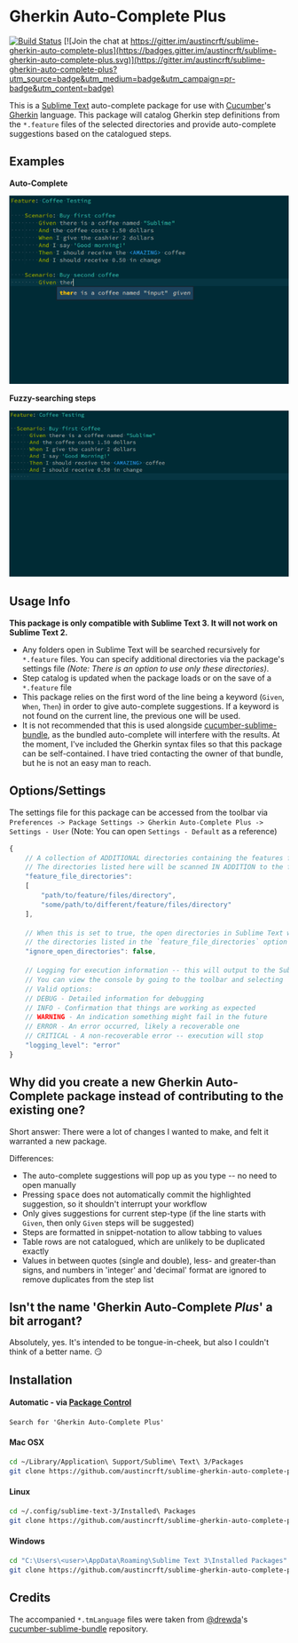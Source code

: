# Gherkin Auto-Complete Plus

[![Build Status](https://travis-ci.org/austincrft/sublime-gherkin-auto-complete-plus.svg?branch=master)](https://travis-ci.org/austincrft/sublime-gherkin-auto-complete-plus)
[![Join the chat at https://gitter.im/austincrft/sublime-gherkin-auto-complete-plus](https://badges.gitter.im/austincrft/sublime-gherkin-auto-complete-plus.svg)](https://gitter.im/austincrft/sublime-gherkin-auto-complete-plus?utm_source=badge&utm_medium=badge&utm_campaign=pr-badge&utm_content=badge)

This is a [Sublime Text](http://www.sublimetext.com/) auto-complete package for use with [Cucumber](https://cucumber.io/)'s [Gherkin](https://cucumber.io/docs/reference#gherkin) language. This package will catalog Gherkin step definitions from the `*.feature` files of the selected directories and provide auto-complete suggestions based on the catalogued steps.

## Examples

**Auto-Complete**

![auto_complete](/img/auto_complete.gif)

**Fuzzy-searching steps**

![example](/img/list_steps_command.gif)


## Usage Info
**This package is only compatible with Sublime Text 3. It will not work on Sublime Text 2.**
- Any folders open in Sublime Text will be searched recursively for `*.feature` files. You can specify additional directories via the package's settings file *(Note: There is an option to use only these directories)*.
- Step catalog is updated when the package loads or on the save of a `*.feature` file
- This package relies on the first word of the line being a keyword (`Given`, `When`, `Then`) in order to give auto-complete suggestions. If a keyword is not found on the current line, the previous one will be used.
- It is not recommended that this is used alongside [cucumber-sublime-bundle](https://github.com/drewda/cucumber-sublime-bundle), as the bundled auto-complete will interfere with the results. At the moment, I've included the Gherkin syntax files so that this package can be self-contained. I have tried contacting the owner of that bundle, but he is not an easy man to reach.


## Options/Settings
The settings file for this package can be accessed from the toolbar via `Preferences -> Package Settings -> Gherkin Auto-Complete Plus -> Settings - User` (Note: You can open `Settings - Default` as a reference)

```javascript
{
    // A collection of ADDITIONAL directories containing the features files you would like to scan
    // The directories listed here will be scanned IN ADDITION to the folder(s) open in Sublime Text
    "feature_file_directories":
    [
        "path/to/feature/files/directory",
        "some/path/to/different/feature/files/directory"
    ],

    // When this is set to true, the open directories in Sublime Text will be ignored, and only
    // the directories listed in the `feature_file_directories` option will be used
    "ignore_open_directories": false,

    // Logging for execution information -- this will output to the Sublime Text Console
    // You can view the console by going to the toolbar and selecting `View -> Show Console`
    // Valid options:
    // DEBUG - Detailed information for debugging
    // INFO - Confirmation that things are working as expected
    // WARNING - An indication something might fail in the future
    // ERROR - An error occurred, likely a recoverable one
    // CRITICAL - A non-recoverable error -- execution will stop
    "logging_level": "error"
}
```


## Why did you create a new Gherkin Auto-Complete package instead of contributing to the existing one?
Short answer: There were a lot of changes I wanted to make, and felt it warranted a new package.

Differences:
- The auto-complete suggestions will pop up as you type -- no need to open manually
- Pressing <kbd>space</kbd> does not automatically commit the highlighted suggestion, so it shouldn't interrupt your workflow
- Only gives suggestions for current step-type (if the line starts with `Given`, then only `Given` steps will be suggested)
- Steps are formatted in snippet-notation to allow tabbing to values
- Table rows are not catalogued, which are unlikely to be duplicated exactly
- Values in between quotes (single and double), less- and greater-than signs, and numbers in 'integer' and 'decimal' format are ignored to remove duplicates from the step list


## Isn't the name 'Gherkin Auto-Complete *Plus*' a bit arrogant?
Absolutely, yes. It's intended to be tongue-in-cheek, but also I couldn't think of a better name. :smirk:


## Installation

#### Automatic - via [Package Control](https://packagecontrol.io/)
```
Search for 'Gherkin Auto-Complete Plus'
```

#### Mac OSX
``` bash
cd ~/Library/Application\ Support/Sublime\ Text\ 3/Packages
git clone https://github.com/austincrft/sublime-gherkin-auto-complete-plus.git "Gherkin Auto-Complete Plus"
```

#### Linux
``` bash
cd ~/.config/sublime-text-3/Installed\ Packages
git clone https://github.com/austincrft/sublime-gherkin-auto-complete-plus.git "Gherkin Auto-Complete Plus"
```

#### Windows
``` bash
cd "C:\Users\<user>\AppData\Roaming\Sublime Text 3\Installed Packages"
git clone https://github.com/austincrft/sublime-gherkin-auto-complete-plus.git "Gherkin Auto-Complete Plus"
```


## Credits
The accompanied `*.tmLanguage` files were taken from [@drewda](https://github.com/drewda)'s [cucumber-sublime-bundle](https://github.com/drewda/cucumber-sublime-bundle) repository.
